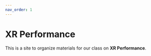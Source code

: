 ```yaml
---
nav_order: 1
---
```


# XR Performance

This is a site to organize materials for our class on **XR Performance**.